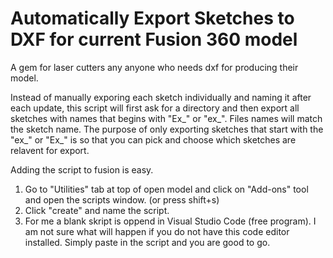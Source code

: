 # Automatically Export Sketches to DXF for current Fusion 360 model
A gem for laser cutters any anyone who needs dxf for producing their model. 

Instead of manually exporing each sketch individually and naming it after each update, this script will first ask for a directory and then export all sketches with names that begins with "Ex_" or "ex_". Files names will match the sketch name. The purpose of only exporting sketches that start with the "ex_" or "Ex_" is so that you can pick and choose which sketches are relavent for export. 

Adding the script to fusion is easy. 
1) Go to "Utilities" tab at top of open model and click on "Add-ons" tool and open the scripts window. (or press shift+s)
2) Click "create" and name the script.
3) For me a blank skript is oppend in Visual Studio Code (free program). I am not sure what will happen if you do not have this code editor installed. Simply paste in the script and you are good to go. 

